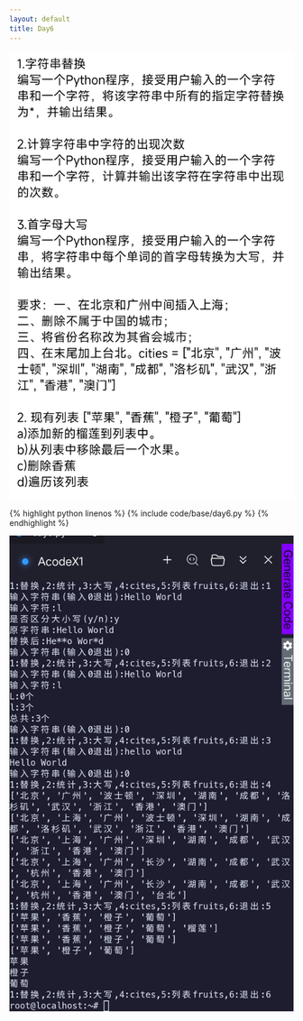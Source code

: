 ```yaml
---
layout: default
title: Day6
---
```


![D6W](https://raw.githubusercontent.com/102300671/image/refs/heads/main/pydevbase/D6W.jpg)

{% highlight python linenos %}
{% include code/base/day6.py %}
{% endhighlight %}

![运行结果](https://raw.githubusercontent.com/102300671/image/refs/heads/main/pydevbase/D6A.png)
